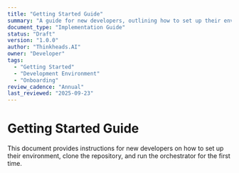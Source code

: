 ```yaml
---
title: "Getting Started Guide"
summary: "A guide for new developers, outlining how to set up their environment, clone the repository, and run the orchestrator for the first time."
document_type: "Implementation Guide"
status: "Draft"
version: "1.0.0"
author: "Thinkheads.AI"
owner: "Developer"
tags:
  - "Getting Started"
  - "Development Environment"
  - "Onboarding"
review_cadence: "Annual"
last_reviewed: "2025-09-23"
---
```


# Getting Started Guide

This document provides instructions for new developers on how to set up their environment, clone the repository, and run the orchestrator for the first time.
